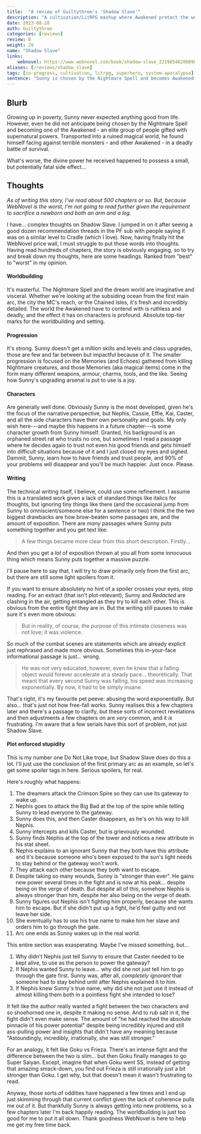 ```yaml
---
title:  "A review of Guiltythree's 'Shadow Slave'"
description: "A cultivation/LitRPG mashup where Awakened protect the world from Nightmare creatures in the dream realm."
date: 2023-08-28
auth: Guiltythree
categories: [reviews]
review: B
weight: 29
name: "Shadow Slave"
links:
    webnovel: https://www.webnovel.com/book/shadow-slave_22196546206090805
aliases: [/reviews/shadow_slave]
tags: [in-progress, cultivation, litrpg, superhero, system-apocalypse]
sentence: "Sunny is chosen by the Nightmare Spell and becomes Awakened.."
---
```




## Blurb

Growing up in poverty, Sunny never expected anything good from life. However, even he did not anticipate being chosen by the Nightmare Spell and becoming one of the Awakened - an elite group of people gifted with supernatural powers. Transported into a ruined magical world, he found himself facing against terrible monsters - and other Awakened - in a deadly battle of survival.

What's worse, the divine power he received happened to possess a small, but potentially fatal side effect... 

## Thoughts

*As of writing this story, I've read about 500 chapters or so. But, because WebNovel is the worst, I'm not going to read further given the requirement to sacrifice a newborn and both an arm and a leg.*

I have... complex thoughts on Shadow Slave. I jumped in on it after seeing a good dozen recommendation threads in the PF sub with people saying it was on a similar level to Cradle (which I love). Now, having finally hit the WebNovel price wall, I must struggle to put those words into thoughts. Having read hundreds of chapters, the story is obviously engaging, so to try and break down my thoughts, here are some headings. Ranked from "best" to "worst" in my opinion.

#### Worldbuilding

It's masterful. The Nightmare Spell and the dream world are imaginative and visceral. Whether we're looking at the subsiding ocean from the first main arc, the city the MC's reach, or the Chained Isles, it's fresh and incredibly detailed. The world the Awakened have to contend with is ruthless and deadly, and the effect it has on characters is profound. Absolute top-tier marks for the worldbuilding and setting.

#### Progression

It's strong. Sunny doesn't get a million skills and levels and class upgrades, those are few and far between but impactful because of it. The smaller progression is focused on the Memories (and Echoes) gathered from killing Nightmare creatures, and those Memories (aka magical items) come in the form many different weapons, armour, charms, tools, and the like. Seeing how Sunny's upgrading arsenal is put to use is a joy.

#### Characters

Are generally well done. Obviously Sunny is the most developed, given he's the focus of the narrative perspective, but Nephis, Cassie, Effie, Kai, Caster, and all the side characters have their own personality and goals. My only wish here---and maybe this happens in a future chapter---is some character growth from Sunny himself. Granted, his background is an orphaned street rat who trusts no one, but sometimes I read a passage where he decides again to trust not even his good friends and gets himself into difficult situations because of it and I just closed my eyes and sighed. Dammit, Sunny, learn how to have friends and trust people, and 90% of your problems will disappear and you'll be much happier. Just once. Please.

#### Writing

The technical writing itself, I believe, could use some refinement. I assume this is a translated work given a lack of standard things like italics for thoughts, but ignoring tiny things like there (and the occasional jump from Sunny to omniscient/someone else for a sentence or two) I think the the two biggest drawbacks are how brow-beaten some passages are, and the amount of exposition. There are *many* passages where Sunny puts something together and you get text like:

> A few things became more clear from this short description. Firstly...

And then you get a *lot* of exposition thrown at you all from some innocuous thing which means Sunny puts together a massive puzzle. 

I'll pause here to say that, I will try to draw primarily only from the first arc, but there are still some light spoilers from it.

If you want to ensure absolutely no hint of a spoiler crosses your eyes, stop reading. For an extract (that isn't plot-relevant), Sunny and *Redacted* are clashing in the air, getting entangled as they try to kill each other. This is obvious from the entire fight they are in. But the writing still pauses to make sure it's even more obvious:

> But in reality, of course, the purpose of this intimate closeness was not love; it was violence.

So much of the combat scenes are statements which are already explicit just rephrased and made more obvious. Sometimes this in-your-face informational passage is just... wrong.

> He was not very educated, however, even he knew that a falling object would forever accelerate at a steady pace… theoretically. That meant that every second Sunny was falling, his speed was increasing exponentially. By now, it had to be simply insane.

That's right, it's my favourite pet peeve: abusing the word exponentially. But also... that's just not how free-fall works. Sunny realises this a few chapters later and there's a passage to clarify, but these sorts of incorrect revelations and then adjustments a few chapters on are *very* common, and it *is* frustrating. I'm aware that a few serials have this sort of problem, not just Shadow Slave.

#### Plot enforced stupidity

This is my number one Do Not Like trope, but Shadow Slave does do this a lot. I'll just use the conclusion of the first primary arc as an example, so let's get some spoiler tags in here. Serious spoilers, for real.


Here's roughly what happens:

<span class="spoiler" markdown=1>

1. The dreamers attack the Crimson Spire so they can use its gateway to wake up.
2. Nephis goes to attack the Big Bad at the top of the spire while telling Sunny to lead everyone to the gateway.
3. Sunny does this, and then Caster disappears, as he's on his way to kill Nephis.
4. Sunny intercepts and kills Caster, but is grievously wounded.
5. Sunny finds Nephis at the top of the tower and notices a new attribute in his stat sheet.
6. Nephis explains to an ignorant Sunny that they both have this attribute and it's because someone who's been exposed to the sun's light needs to stay behind or the gateway won't work.
7. They attack each other because they both want to escape.
8. Despite taking so many wounds, Sunny is "stronger than ever". He gains new power several times in the fight and is now at his peak... despite being on the verge of death. But despite all of this, somehow Nephis is always stronger than him, despite her also being on the verge of death.
9. Sunny figures out Nephis isn't fighting him properly, because she wants him to escape. But if she didn't put up a fight, he'd feel guilty and not leave her side.
10. She eventually has to use his true name to make him her slave and orders him to go through the gate.
11. Arc one ends as Sunny wakes up in the real world.

</span>

This entire section was exasperating. Maybe I've missed something, but...

<span class="spoiler" markdown=1>

1. Why didn't Nephis just tell Sunny to ensure that Caster needed to be kept alive, to use as the person to power the gateway?
2. If Nephis wanted Sunny to leave... why did she not just tell him to go through the gate first. Sunny was, after all, *completely ignorant* that someone had to stay behind until after Nephis explained it to him.
3. If Nephis knew Sunny's true name, why did she not just use it instead of almost killing them both in a pointless fight she intended to lose?

</span>

<span class="spoiler" markdown=1>It felt like the author really wanted a fight between the two characters and so shoehorned one in, despite it making no sense. And to rub salt in it, the fight didn't even make sense. The amount of "he had reached the absolute pinnacle of his power potential" despite being incredibly injured and still ass-pulling power and insights that didn't have any meaning because "Astoundingly, incredibly, irrationally, she was still stronger."</span>

<span class="spoiler" markdown=1>For an analogy, it felt like Goku vs Frieza. There's an intense fight and the difference between the two is slim... but then Goku finally manages to go Super Saiyan. Except, imagine that when Goku went SS, instead of getting that amazing smack-down, you find out Frieza is still irrationally just a bit stronger than Goku. I get why, but that doesn't mean it wasn't frustrating to read.</span>

Anyway, those sorts of oddities have happened a few times and I end up just skimming through that current conflict given the lack of coherence pulls me out of it. But thankfully Sunny is always getting into new problems, so a few chapters later I'm back happily reading. The worldbuilding is just too good for me to put it all down. Thank goodness WebNovel is here to help me get my free time back.